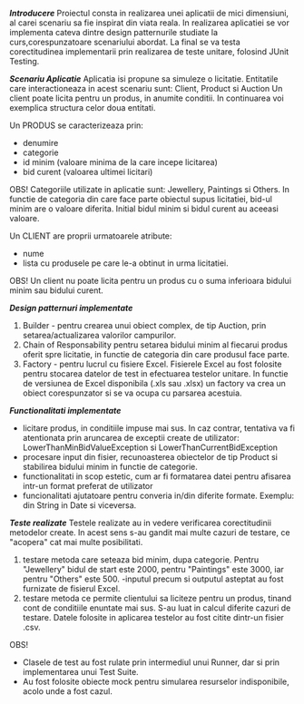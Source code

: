   ***Introducere***
   Proiectul consta in realizarea unei aplicatii de mici dimensiuni, al carei scenariu sa fie inspirat din viata reala.
   In realizarea aplicatiei se vor implementa cateva dintre design patternurile studiate la curs,corespunzatoare 
   scenariului abordat. La final se va testa corectitudinea implementarii prin realizarea de teste unitare, folosind JUnit Testing.
   
  ***Scenariu Aplicatie***
  Aplicatia isi propune sa simuleze o licitatie. Entitatile care interactioneaza in acest scenariu sunt: Client, Product si Auction
  Un client poate licita pentru un produs, in anumite conditii. In continuarea voi exemplica structura celor doua entitati.
  
  Un PRODUS se caracterizeaza prin:
  - denumire
  - categorie
  - id minim (valoare minima de la care incepe licitarea)
  - bid curent (valoarea ultimei licitari)
  
  OBS! Categoriile utilizate in aplicatie sunt: Jewellery, Paintings si Others. In functie de categoria din care face parte obiectul
  supus licitatiei, bid-ul minim are o valoare diferita. Initial bidul minim si bidul curent au aceeasi valoare.
  
  Un CLIENT are proprii urmatoarele atribute:
  - nume
  - lista cu produsele pe care le-a obtinut in urma licitatiei.
  
  OBS! Un client nu poate licita pentru un produs cu o suma inferioara bidului minim sau bidului curent.
  
  
  ***Design patternuri implementate***
  
  1. Builder - pentru crearea unui obiect complex, de tip Auction, prin setarea/actualizarea valorilor campurilor.
  2. Chain of Responsability pentru setarea bidului minim al fiecarui produs oferit spre licitatie, in functie de categoria din
  care produsul face parte.
  3. Factory -  pentru lucrul cu fisiere Excel. Fisierele Excel au fost folosite pentru stocarea datelor de test in 
  efectuarea testelor unitare. In functie de versiunea de Excel disponibila (.xls sau .xlsx) un factory va crea un obiect 
  corespunzator si se va ocupa cu parsarea acestuia.
  
  
  ***Functionalitati implementate***
  - licitare produs, in conditiile impuse mai sus. In caz contrar, tentativa va fi atentionata prin aruncarea de exceptii create
  de utilizator: LowerThanMinBidValueException si LowerThanCurrentBidException
  - procesare input din fisier, recunoasterea obiectelor de tip Product si stabilirea bidului minim in functie de categorie.
  - functionalitati in scop estetic, cum ar fi formatarea datei pentru afisarea intr-un format preferat de utilizator
  - funcionalitati ajutatoare pentru converia in/din diferite formate. Exemplu: din String in Date si viceversa.
  
  ***Teste realizate***
  Testele realizate au in vedere verificarea corectitudinii metodelor create. In acest sens s-au gandit mai multe cazuri de 
  testare, ce "acopera" cat mai multe posibilitati. 
  1. testare metoda care seteaza bid minim, dupa categorie. Pentru "Jewellery" bidul de start este 2000, pentru "Paintings" 
  este 3000, iar pentru "Others" este 500.
    -inputul precum si outputul asteptat au fost furnizate de fisierul Excel.
  2. testare metoda ce permite clientului sa liciteze pentru un produs, tinand cont de conditiile enuntate mai sus. S-au luat 
  in calcul diferite cazuri de testare. Datele folosite in aplicarea testelor au fost citite dintr-un fisier .csv.
  
  OBS! 
  - Clasele de test au fost rulate prin intermediul unui Runner, dar si prin implementarea unui Test Suite.
  - Au fost folosite obiecte mock pentru simularea resurselor indisponibile, acolo unde a fost cazul.
  
  
  



